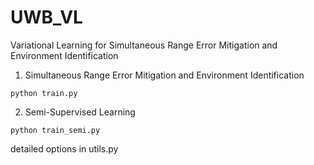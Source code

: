 # UWB_VL
Variational Learning for Simultaneous Range Error Mitigation and Environment Identification

1. Simultaneous Range Error Mitigation and Environment Identification
```
python train.py
```

2. Semi-Supervised Learning
```
python train_semi.py
```

detailed options in utils.py
